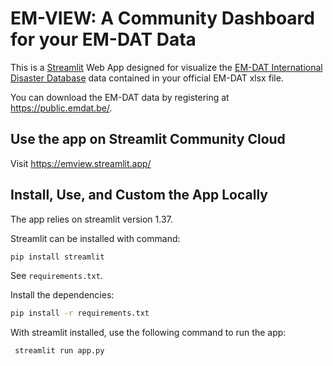 # EM-VIEW: A Community Dashboard for your EM-DAT Data

This is a [Streamlit](https://streamlit.io/) Web App designed for visualize 
the [EM-DAT International Disaster Database](https://www.emdat.be/) data 
contained in your official EM-DAT xlsx file.

You can download the EM-DAT data by registering at https://public.emdat.be/.

## Use the app on Streamlit Community Cloud

Visit https://emview.streamlit.app/

## Install, Use, and Custom the App Locally 

The app relies on streamlit version 1.37.

Streamlit can be installed with command:
   ```bash
   pip install streamlit
   ```

See `requirements.txt`.

Install the dependencies:
   ```bash
   pip install -r requirements.txt
   ```

With streamlit installed, use the following command to run the app:
   ```bash
    streamlit run app.py
   ```